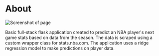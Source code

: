 # About

![Screenshot of page]("loading_page.png")

Basic full-stack flask application created to predict an NBA player's next game stats based on data from the season. The data is scraped using a custom wrapper class for stats.nba.com. The application uses a ridge regression model to make predictions on player data. 


